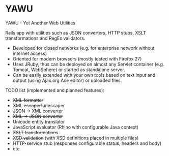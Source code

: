 YAWU
====

YAWU - Yet Another Web Utilities

Rails app with utilities such as JSON converters, HTTP stubs, XSLT transformations and RegEx validators.
* Developed for closed networks (e.g. for enterprise network without internet access)
* Oriented for modern browsers (mostly tested with Firefox 27)
* Uses JRuby, thus can be deployed on almost any Servlet container (e.g. Tomcat, WebSphere) or started as standalone server.
* Can be easily extended with your own tools based on text input and output (using Ajax.org Ace editor) or uploaded files.

TODO list (implemented and planned features):
* ~~XML formatter~~
* XML ~~escaper~~\unescaper
* JSON -> XML converter
* ~~XML -> JSON converter~~
* Unicode entity translator
* JavaScript evaluator (Rhino with configurable Java context)
* ~~XSLT transformations~~
* ~~XSD validation~~ (with XSD definitions placed in multiple files)
* HTTP-service stub (responses configurable status, headers and body)
* etc.
